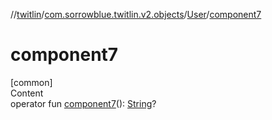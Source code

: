 //[twitlin](../../index.md)/[com.sorrowblue.twitlin.v2.objects](../index.md)/[User](index.md)/[component7](component7.md)



# component7  
[common]  
Content  
operator fun [component7](component7.md)(): [String](https://kotlinlang.org/api/latest/jvm/stdlib/kotlin/-string/index.html)?  



